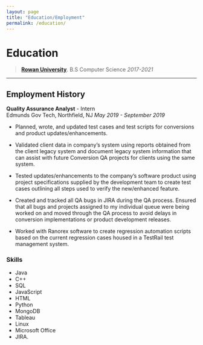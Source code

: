 ```yaml
---
layout: page
title: "Education/Employment"
permalink: /education/
---
```

# Education
>[**Rowan University**](https://www.rowan.edu/ "Rowan").
B.S Computer Science
_2017-2021_

---
## Employment History
**Quality Assurance Analyst** - Intern	
Edmunds Gov Tech, Northfield, NJ
_May 2019 - September 2019_

* Planned, wrote, and updated test cases and test scripts for conversions and product updates/enhancements.

* Validated client data in company’s system using reports obtained from the client legacy system and document legacy system information that can assist with future Conversion QA projects for clients using the same system.

* Tested updates/enhancements to the company’s software product using project specifications supplied by the development team to create test cases outlining all steps used to verify the new/enhanced feature. 

* Created and tracked all QA bugs in JIRA during the QA process. Ensured that all bugs and projects assigned to my individual queue were being worked on and moved through the QA process to avoid delays in conversion implementations or product development releases. 

* Worked with Ranorex software to create regression automation scripts based on the current regression cases housed in a TestRail test management system.

### Skills
* Java 
* C++ 
* SQL
* JavaScript
* HTML
* Python 
* MongoDB
* Tableau
* Linux
* Microsoft Office
* JIRA.